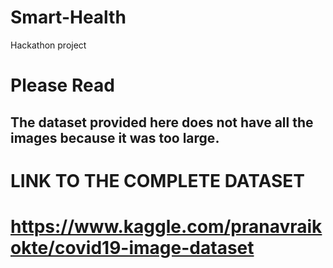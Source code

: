 # Smart-Health
Hackathon project
# Please Read
## The dataset provided here does not have all the images because it was too large.
# LINK TO THE COMPLETE DATASET 
# https://www.kaggle.com/pranavraikokte/covid19-image-dataset
